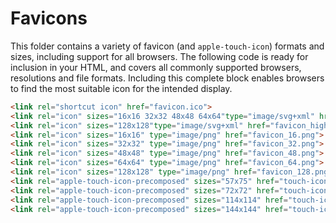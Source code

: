 # Favicons

This folder contains a variety of favicon (and `apple-touch-icon`) formats and sizes, including support for all browsers. The following code is ready for inclusion in your HTML, and covers all commonly supported browsers, resolutions and file formats. Including this complete block enables browsers to find the most suitable icon for the intended display.

```html
<link rel="shortcut icon" href="favicon.ico">
<link rel="icon" sizes="16x16 32x32 48x48 64x64"type="image/svg+xml" href="favicon.svg">
<link rel="icon" sizes="128x128"type="image/svg+xml" href="favicon_high.svg">
<link rel="icon" sizes="16x16" type="image/png" href="favicon_16.png">
<link rel="icon" sizes="32x32" type="image/png" href="favicon_32.png">
<link rel="icon" sizes="48x48" type="image/png" href="favicon_48.png">
<link rel="icon" sizes="64x64" type="image/png" href="favicon_64.png">
<link rel="icon" sizes="128x128" type="image/png" href="favicon_128.png">
<link rel="apple-touch-icon-precomposed" sizes="57x75" href="touch-icon-57.png">
<link rel="apple-touch-icon-precomposed" sizes="72x72" href="touch-icon-72.png">
<link rel="apple-touch-icon-precomposed" sizes="114x114" href="touch-icon-114.png">
<link rel="apple-touch-icon-precomposed" sizes="144x144" href="touch-icon-144.png">
```